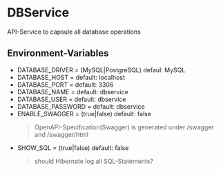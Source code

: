 # DBService
API-Service to capsule all database operations

## Environment-Variables
- DATABASE_DRIVER = (MySQL|PostgreSQL) defaul: MySQL
- DATABASE_HOST = <Host> default: localhost
- DATABASE_PORT = <Databaseport> default: 3306
- DATABASE_NAME = <Database> default: dbservice
- DATABASE_USER = <Username> default: dbservice
- DATABASE_PASSWORD = <Password> default: dbservice
- ENABLE_SWAGGER = (true|false) default: false
  > OpenAPI-Specification(Swagger) is generated under /swagger and /swagger/html 
- SHOW_SQL = (true|false) default: false 
  > should Hibernate log all SQL-Statements?